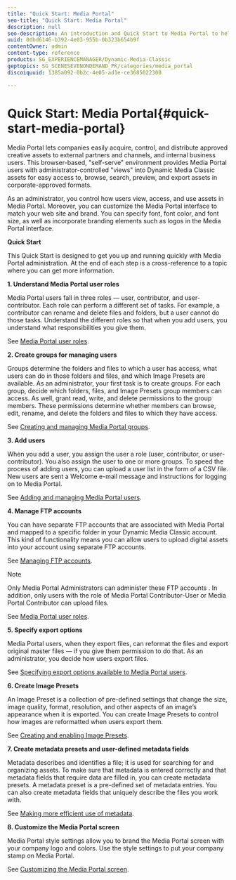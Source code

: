 ```yaml
---
title: "Quick Start: Media Portal"
seo-title: "Quick Start: Media Portal"
description: null
seo-description: An introduction and Quick Start to Media Portal to help you get up and running quickly with Media Portal  techniques and administration.
uuid: 0dbd6146-b392-4e03-955b-0b323b654b9f
contentOwner: admin
content-type: reference
products: SG_EXPERIENCEMANAGER/Dynamic-Media-Classic
geptopics: SG_SCENESEVENONDEMAND_PK/categories/media_portal
discoiquuid: 1385a092-0b2c-4e05-ad1e-ce3685022300

---
```


# Quick Start: Media Portal{#quick-start-media-portal}

Media Portal lets companies easily acquire, control, and distribute approved creative assets to external partners and channels, and internal business users. This browser-based, "self-serve" environment provides Media Portal users with administrator-controlled "views" into Dynamic Media Classic assets for easy access to, browse, search, preview, and export assets in corporate-approved formats.

As an administrator, you control how users view, access, and use assets in Media Portal. Moreover, you can customize the Media Portal interface to match your web site and brand. You can specify font, font color, and font size, as well as incorporate branding elements such as logos in the Media Portal interface.

**Quick Start**

This Quick Start is designed to get you up and running quickly with Media Portal administration. At the end of each step is a cross-reference to a topic where you can get more information.

**1. Understand Media Portal user roles**

Media Portal users fall in three roles — user, contributor, and user-contributor. Each role can perform a different set of tasks. For example, a contributor can rename and delete files and folders, but a user cannot do those tasks. Understand the different roles so that when you add users, you understand what responsibilities you give them.

See [Media Portal user roles](media-portal-user-roles.md#media_portal_user_roles).

**2. Create groups for managing users**

Groups determine the folders and files to which a user has access, what users can do in those folders and files, and which Image Presets are available. As an administrator, your first task is to create groups. For each group, decide which folders, files, and Image Presets group members can access. As well, grant read, write, and delete permissions to the group members. These permissions determine whether members can browse, edit, rename, and delete the folders and files to which they have access.

See [Creating and managing Media Portal groups](creating-media-portal-groups.md#creating_and_managing_media_portal_groups).

**3. Add users**

When you add a user, you assign the user a role (user, contributor, or user-contributor). You also assign the user to one or more groups. To speed the process of adding users, you can upload a user list in the form of a CSV file. New users are sent a Welcome e-mail message and instructions for logging on to Media Portal.

See [Adding and managing Media Portal users](adding-media-portal-users.md#adding_and_managing_media_portal_users).

**4. Manage FTP accounts**

You can have separate FTP accounts that are associated with Media Portal and mapped to a specific folder in your Dynamic Media Classic account. This kind of functionality means you can allow users to upload digital assets into your account using separate FTP accounts.

See [Managing FTP accounts](ftp-accounts.md#managing_ftp_accounts).

>[!NOTE]
>
>Only Media Portal Administrators can administer these FTP accounts . In addition, only users with the role of Media Portal Contributor-User or Media Portal Contributor can upload files.

See [Media Portal user roles](media-portal-user-roles.md#media_portal_user_roles).

**5. Specify export options**

Media Portal users, when they export files, can reformat the files and export original master files — if you give them permission to do that. As an administrator, you decide how users export files.

See [Specifying export options available to Media Portal users](specifying-export-options-available-media.md#specifying_export_options_available_to_media_portal_users).

**6. Create Image Presets**

An Image Preset is a collection of pre-defined settings that change the size, image quality, format, resolution, and other aspects of an image’s appearance when it is exported. You can create Image Presets to control how images are reformatted when users export them.

See [Creating and enabling Image Presets](creating-enabling-image-presets.md#creating_and_enabling_image_presets).

**7. Create metadata presets and user-defined metadata fields**

Metadata describes and identifies a file; it is used for searching for and organizing assets. To make sure that metadata is entered correctly and that metadata fields that require data are filled in, you can create metadata presets. A metadata preset is a pre-defined set of metadata entries. You can also create metadata fields that uniquely describe the files you work with.

See [Making more efficient use of metadata](making-efficient-metadata.md#making_more_efficient_use_of_metadata).

**8. Customize the Media Portal screen**

Media Portal style settings allow you to brand the Media Portal screen with your company logo and colors. Use the style settings to put your company stamp on Media Portal.

See [Customizing the Media Portal screen](customizing-media-portal-screen.md#customizing_the_media_portal_screen).
